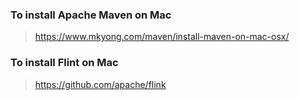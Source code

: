 ### To install Apache Maven on Mac
> https://www.mkyong.com/maven/install-maven-on-mac-osx/
### To install Flint on Mac
> https://github.com/apache/flink
